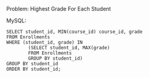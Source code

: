 Problem: Highest Grade For Each Student

MySQL:

```
SELECT student_id, MIN(course_id) course_id, grade
FROM Enrollments
WHERE (student_id, grade) IN 
        (SELECT student_id, MAX(grade) 
        FROM Enrollments
        GROUP BY student_id)
GROUP BY student_id
ORDER BY student_id;
```
